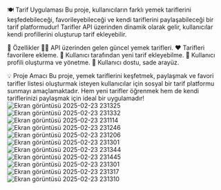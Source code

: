 🍽️ Tarif Uygulaması
Bu proje, kullanıcıların farklı yemek tariflerini keşfedebileceği, favorileyebileceği ve kendi tariflerini paylaşabileceği bir tarif platformudur!
Tarifler API üzerinden dinamik olarak gelir, kullanıcılar kendi profillerini oluşturup tarif ekleyebilir.

🚀 Özellikler
👨‍🍳 API üzerinden gelen güncel yemek tarifleri.
❤️ Tarifleri favorilere ekleme.
📝 Kullanıcı tarafından yeni tarif ekleyebilme.
👤 Kullanıcı profili oluşturma ve yönetme.
📱 Kullanıcı dostu, sade arayüz.

💡 Proje Amacı
Bu proje, yemek tariflerini keşfetmek, paylaşmak ve favori tarifler listesi oluşturmak isteyen kullanıcılar için sosyal bir tarif platformu sunmayı amaçlamaktadır.
Hem yeni tarifler öğrenmek hem de kendi tariflerinizi paylaşmak için ideal bir uygulamadır!
![Ekran görüntüsü 2025-02-23 231325](https://github.com/user-attachments/assets/6f6166c8-bb8b-4a9f-af07-01c75cca5536)
![Ekran görüntüsü 2025-02-23 231332](https://github.com/user-attachments/assets/4adbf04c-c63a-4e36-9197-1ede294a2647)
![Ekran görüntüsü 2025-02-23 231114](https://github.com/user-attachments/assets/d92712ad-cc6d-4dd9-bb55-4e104084932d)
![Ekran görüntüsü 2025-02-23 231246](https://github.com/user-attachments/assets/1baca871-73fc-4650-b501-0313d0b9d8e4)
![Ekran görüntüsü 2025-02-23 231206](https://github.com/user-attachments/assets/f87c1878-1d5e-4092-b573-b79dafd1191c)
![Ekran görüntüsü 2025-02-23 231301](https://github.com/user-attachments/assets/f372a45e-0735-4812-8336-105a7d823f59)
![Ekran görüntüsü 2025-02-23 231344](https://github.com/user-attachments/assets/827a66c5-9c16-4932-8117-e63edfe36583)
![Ekran görüntüsü 2025-02-23 231445](https://github.com/user-attachments/assets/3d9186c0-07f0-47ba-9166-86208497b605)
![Ekran görüntüsü 2025-02-23 231301](https://github.com/user-attachments/assets/cbb33652-5191-4578-85f7-378da9905048)
![Ekran görüntüsü 2025-02-23 231317](https://github.com/user-attachments/assets/0f7253a8-9bdc-437d-859b-11eee21456fb)
![Ekran görüntüsü 2025-02-23 231310](https://github.com/user-attachments/assets/4703aca7-bf71-40ab-b349-41bde57fffe7)
